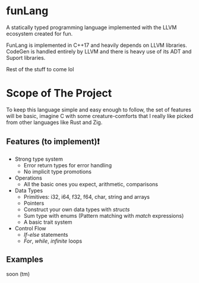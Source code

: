 # funLang
A statically typed programming language implemented with the LLVM ecosystem created for fun.

FunLang is implemented in C++17 and heavily depends on LLVM libraries. CodeGen is handled entirely by LLVM and there is heavy use of its ADT and Suport libraries. 

Rest of the stuff to come lol
# Scope of The Project 

To keep this language simple and easy enough to follow, the set of features will be basic, imagine C with some creature-comforts that I really like picked from other languages like Rust and Zig.

## Features (to implement)❗

- Strong type system
  - Error return types for error handling
  - No implicit type promotions
- Operations
  - All the basic ones you expect, arithmetic, comparisons
- Data Types
  - Primitives: i32, i64, f32, f64, char, string and arrays
  - Pointers
  - Construct your own data types with *structs*
  - Sum type with enums (Pattern matching with *match* expressions)
  - A basic trait system
- Control Flow
  - *If-else* statements
  - *For*, *while*, *infinite* loops

## Examples

soon (tm)
